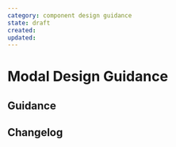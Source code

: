 ```yaml
---
category: component design guidance
state: draft
created: 
updated: 
---
```


# Modal Design Guidance

## Guidance

## Changelog
